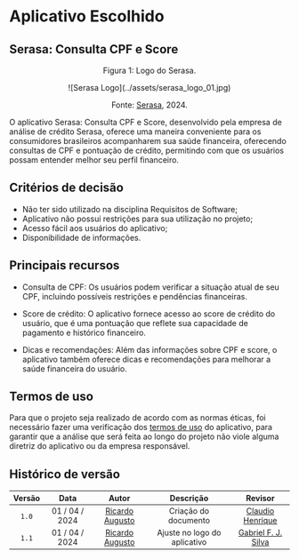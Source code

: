 # Aplicativo Escolhido

## Serasa: Consulta CPF e Score
<font><p style="text-align: center">Figura 1: Logo do Serasa.</p></font>
<center>
![Serasa Logo](../assets/serasa_logo_01.jpg)
</center>
<p align="center" > <font>Fonte: <a href="https://apps.apple.com/br/app/serasa-consulta-cpf-e-score/id1102452668">Serasa</a>, 2024.</font> <br></p>

O aplicativo Serasa: Consulta CPF e Score, desenvolvido pela empresa de análise de crédito Serasa, oferece uma maneira conveniente para os consumidores brasileiros acompanharem sua saúde financeira, oferecendo consultas de CPF e pontuação de crédito, permitindo com que os usuários possam entender melhor seu perfil financeiro.

## Critérios de decisão

- Não ter sido utilizado na disciplina Requisitos de Software;
- Aplicativo não possui restrições para sua utilização no projeto;
- Acesso fácil aos usuários do aplicativo;
- Disponibilidade de informações.

## Principais recursos

- Consulta de CPF: Os usuários podem verificar a situação atual de seu CPF, incluindo possíveis restrições e pendências financeiras.

- Score de crédito: O aplicativo fornece acesso ao score de crédito do usuário, que é uma pontuação que reflete sua capacidade de pagamento e histórico financeiro.

- Dicas e recomendações: Além das informações sobre CPF e score, o aplicativo também oferece dicas e recomendações para melhorar a saúde financeira do usuário.

## Termos de uso

Para que o projeto seja realizado de acordo com as normas éticas, foi necessário fazer uma verificação dos [termos de uso](termodeuso.md) do aplicativo, para garantir que a análise que será feita ao longo do projeto não viole alguma diretriz do aplicativo ou da empresa responsável.

## Histórico de versão

| Versão | Data | Autor | Descrição | Revisor
|:-:|:-:|:-:|:-:|:-:|
|`1.0`| 01 / 04 / 2024 | [Ricardo Augusto][RicardoGH] | Criação do documento | [Claudio Henrique](https://github.com/claudiohsc)
|`1.1`| 01 / 04 / 2024 | [Ricardo Augusto][RicardoGH] | Ajuste no logo do aplicativo | [Gabriel F. J. Silva](https://github.com/MMcLovin)

[RicardoGH]: https://www.github.com/avmricardo
